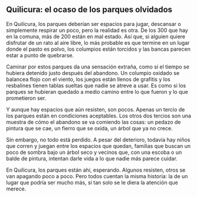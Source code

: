 ## Quilicura: el ocaso de los parques olvidados
En Quilicura, los parques deberían ser espacios para jugar, descansar o simplemente respirar un poco, pero la realidad es otra. De los 300 que hay en la comuna, más de 200 están en mal estado. Así que, si alguien quiere disfrutar de un rato al aire libre, lo más probable es que termine en un lugar donde el pasto es polvo, los columpios están torcidos y las bancas parecen estar a punto de quebrarse.

Caminar por estos parques da una sensación extraña, como si el tiempo se hubiera detenido justo después del abandono. Un columpio oxidado se balancea flojo con el viento, los juegos están llenos de grafitis y los resbalines tienen tablas sueltas que nadie se atreve a usar. Es como si los parques se hubieran quedado a medio camino entre lo que fueron y lo que prometieron ser.

Y aunque hay espacios que aún resisten, son pocos. Apenas un tercio de los parques están en condiciones aceptables. Los otros dos tercios son una muestra de cómo el abandono se va comiendo las cosas: un pedazo de pintura que se cae, un fierro que se oxida, un árbol que ya no crece.

Sin embargo, no todo está perdido. A pesar del deterioro, todavía hay niños que corren y juegan entre los espacios que quedan, familias que buscan un poco de sombra bajo un árbol seco y vecinos que, con una escoba o un balde de pintura, intentan darle vida a lo que nadie más parece cuidar.

En Quilicura, los parques están ahí, esperando. Algunos resisten, otros se van apagando poco a poco. Pero todos cuentan la misma historia: la de un lugar que podría ser mucho más, si tan solo se le diera la atención que merece.

